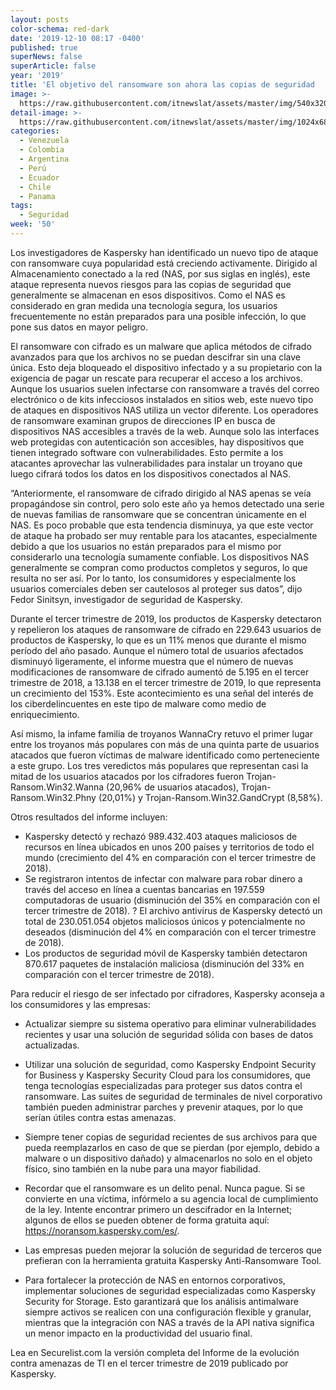 ```yaml
---
layout: posts
color-schema: red-dark
date: '2019-12-10 08:17 -0400'
published: true
superNews: false
superArticle: false
year: '2019'
title: 'El objetivo del ransomware son ahora las copias de seguridad   '
image: >-
  https://raw.githubusercontent.com/itnewslat/assets/master/img/540x320/Malware-Kaspersky-p.jpg
detail-image: >-
  https://raw.githubusercontent.com/itnewslat/assets/master/img/1024x680/Malware-Kaspersky-g.jpg
categories:
  - Venezuela
  - Colombia
  - Argentina
  - Perú
  - Ecuador
  - Chile
  - Panama
tags:
  - Seguridad
week: '50'
---
```

Los investigadores de Kaspersky han identificado un nuevo tipo de ataque con ransomware cuya popularidad está creciendo activamente. Dirigido al Almacenamiento conectado a la red (NAS, por sus siglas en inglés), este ataque representa nuevos riesgos para las copias de seguridad que generalmente se almacenan en esos dispositivos. Como el NAS es considerado en gran medida una tecnología segura, los usuarios frecuentemente no están preparados para una posible infección, lo que pone sus datos en mayor peligro.
 
El ransomware con cifrado es un malware que aplica métodos de cifrado avanzados para que los archivos no se puedan descifrar sin una clave única. Esto deja bloqueado el dispositivo infectado y a su propietario con la exigencia de pagar un rescate para recuperar el acceso a los archivos. Aunque los usuarios suelen infectarse con ransomware a través del correo electrónico o de kits infecciosos instalados en sitios web, este nuevo tipo de ataques en dispositivos NAS utiliza un vector diferente. Los operadores de ransomware examinan grupos de direcciones IP en busca de dispositivos NAS accesibles a través de la web. Aunque solo las interfaces web protegidas con autenticación son accesibles, hay dispositivos que tienen integrado software con vulnerabilidades. Esto permite a los atacantes aprovechar las vulnerabilidades para instalar un troyano que luego cifrará todos los datos en los dispositivos conectados al NAS.

“Anteriormente, el ransomware de cifrado dirigido al NAS apenas se veía propagándose sin control, pero solo este año ya hemos detectado una serie de nuevas familias de ransomware que se concentran únicamente en el NAS. Es poco probable que esta tendencia disminuya, ya que este vector de ataque ha probado ser muy rentable para los atacantes, especialmente debido a que los usuarios no están preparados para el mismo por considerarlo una tecnología sumamente confiable. Los dispositivos NAS generalmente se compran como productos completos y seguros, lo que resulta no ser así. Por lo tanto, los consumidores y especialmente los usuarios comerciales deben ser cautelosos al proteger sus datos”, dijo Fedor Sinitsyn, investigador de seguridad de Kaspersky.

Durante el tercer trimestre de 2019, los productos de Kaspersky detectaron y repelieron los ataques de ransomware de cifrado en 229.643 usuarios de productos de Kaspersky, lo que es un 11% menos que durante el mismo período del año pasado. Aunque el número total de usuarios afectados disminuyó ligeramente, el informe muestra que el número de nuevas modificaciones de ransomware de cifrado aumentó de 5.195 en el tercer trimestre de 2018, a 13.138 en el tercer trimestre de 2019, lo que representa un crecimiento del 153%. Este acontecimiento es una señal del interés de los ciberdelincuentes en este tipo de malware como medio de enriquecimiento.

Así mismo, la infame familia de troyanos WannaCry retuvo el primer lugar entre los troyanos más populares con más de una quinta parte de usuarios atacados que fueron víctimas de malware identificado como perteneciente a este grupo. Los tres veredictos más populares que representan casi la mitad de los usuarios atacados por los cifradores fueron Trojan-Ransom.Win32.Wanna (20,96% de usuarios atacados), Trojan-Ransom.Win32.Phny (20,01%) y Trojan-Ransom.Win32.GandCrypt (8,58%).

Otros resultados del informe incluyen:

-	Kaspersky detectó y rechazó 989.432.403 ataques maliciosos de recursos en línea ubicados en unos 200 países y territorios de todo el mundo (crecimiento del 4% en comparación con el tercer trimestre de 2018).
-	Se registraron intentos de infectar con malware para robar dinero a través del acceso en línea a cuentas bancarias en 197.559 computadoras de usuario (disminución del 35% en comparación con el tercer trimestre de 2018).
?	El archivo antivirus de Kaspersky detectó un total de 230.051.054 objetos maliciosos únicos y potencialmente no deseados (disminución del 4% en comparación con el tercer trimestre de 2018).
-	Los productos de seguridad móvil de Kaspersky también detectaron 870.617 paquetes de instalación maliciosa (disminución del 33% en comparación con el tercer trimestre de 2018).

Para reducir el riesgo de ser infectado por cifradores, Kaspersky aconseja a los consumidores y las empresas:

-	Actualizar siempre su sistema operativo para eliminar vulnerabilidades recientes y usar una solución de seguridad sólida con bases de datos actualizadas.
-	Utilizar una solución de seguridad, como Kaspersky Endpoint Security for Business y Kaspersky Security Cloud para los consumidores, que tenga tecnologías especializadas para proteger sus datos contra el ransomware. Las suites de seguridad de terminales de nivel corporativo también pueden administrar parches y prevenir ataques, por lo que serían útiles contra estas amenazas.
-	Siempre tener copias de seguridad recientes de sus archivos para que pueda reemplazarlos en caso de que se pierdan (por ejemplo, debido a malware o un dispositivo dañado) y almacenarlos no solo en el objeto físico, sino también en la nube para una mayor fiabilidad.

-	Recordar que el ransomware es un delito penal. Nunca pague. Si se convierte en una víctima, infórmelo a su agencia local de cumplimiento de la ley. Intente encontrar primero un descifrador en la Internet; algunos de ellos se pueden obtener de forma gratuita aquí: https://noransom.kaspersky.com/es/.
-	Las empresas pueden mejorar la solución de seguridad de terceros que prefieran con la herramienta gratuita Kaspersky Anti-Ransomware Tool.
-	Para fortalecer la protección de NAS en entornos corporativos, implementar soluciones de seguridad especializadas como Kaspersky Security for Storage. Esto garantizará que los análisis antimalware siempre activos se realicen con una configuración flexible y granular, mientras que la integración con NAS a través de la API nativa significa un menor impacto en la productividad del usuario final.

Lea en Securelist.com la versión completa del Informe de la evolución contra amenazas de TI en el tercer trimestre de 2019 publicado por Kaspersky.    